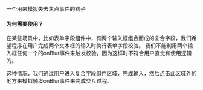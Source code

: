 一个用来模拟失去焦点事件的钩子

#### 为何需要使用？

在某些场景中，比如表单字段组件中，有两个输入框组合而成的复合字段，我们希望程序在用户完成两个文本框的输入时执行表单字段校验。
我们不能利用两个输入框任何一个的onBlur事件来触发校验，因为这样时不符合用户直觉和使用逻辑的。

这种情况，我们通过用户进入复合字段组件区域，完成输入，然后点击此区域外的地方来模拟触发onBlur事件来完成交互过程。
